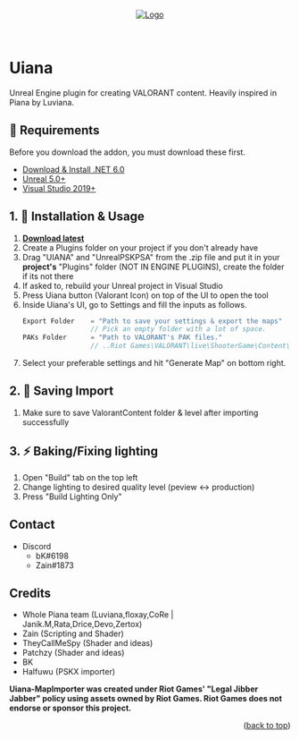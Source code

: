 <div id="top"></div>

<br />
<div align="center">
  <a href="https://github.com/djhaled/Uiana-MapImporter">
    <img src="HighresScreenshot00019.png" alt="Logo">
  </a>


  <p align="center">
    <br />
  </p>
</div>

# **Uiana**
Unreal Engine plugin for creating VALORANT content. Heavily inspired in Piana by Luviana.


## 📒 Requirements

Before you download the addon, you must download these first.

* [Download & Install .NET 6.0](https://dotnet.microsoft.com/en-us/download/dotnet/thank-you/runtime-6.0.5-windows-x64-installer)
* [Unreal 5.0+](https://www.unrealengine.com/en-US/download) 
* [Visual Studio 2019+](https://docs.unrealengine.com/4.26/en-US/ProductionPipelines/DevelopmentSetup/VisualStudioSetup/)


## 1. 🔧 Installation & Usage
1. **[Download latest](https://github.com/djhaled/Uiana-MapImporter/releases/download/1.03/Uiana-1.03.zip)**
2. Create a Plugins folder on your project if you don't already have
3. Drag "UIANA" and "UnrealPSKPSA" from the .zip file and put it in your **project's** "Plugins" folder (NOT IN ENGINE PLUGINS), create the folder if its not there
4. If asked to, rebuild your Unreal project in Visual Studio
5. Press Uiana button (Valorant Icon) on top of the UI to open the tool
6. Inside Uiana's UI, go to Settings and fill the inputs as follows.
   ```js
   Export Folder    = "Path to save your settings & export the maps"
                    // Pick an empty folder with a lot of space.
   PAKs Folder      = "Path to VALORANT's PAK files."
                    // ..Riot Games\VALORANT\live\ShooterGame\Content\Paks\
   ```
6. Select your preferable settings and hit "Generate Map" on bottom right.

## 2. 💾 Saving Import
1. Make sure to save ValorantContent folder & level after importing successfully

## 3. ⚡ Baking/Fixing lighting
1. Open "Build" tab on the top left
2. Change lighting to desired quality level (peview <-> production)
3. Press "Build Lighting Only"





## Contact 
* Discord
  - bK#6198
  - Zain#1873


## Credits
- Whole Piana team (Luviana,floxay,CoRe | Janik.M,Rata,Drice,Devo,Zertox)
- Zain (Scripting and Shader)
- TheyCallMeSpy (Shader and ideas)
- Patchzy (Shader and ideas)
- BK
- Halfuwu (PSKX importer)

**Uiana-MapImporter was created under Riot Games' "Legal Jibber Jabber" policy using assets owned by Riot Games.  Riot Games does not endorse or sponsor this project.**


<p align="right">(<a href="#top">back to top</a>)</p>


